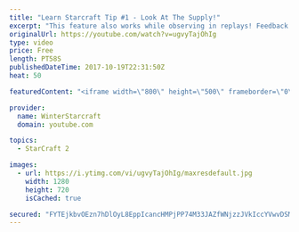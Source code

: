 ```yaml
---
title: "Learn Starcraft Tip #1 - Look At The Supply!"
excerpt: "This feature also works while observing in replays! Feedback and tip suggestions are appreciated :)"
originalUrl: https://youtube.com/watch?v=ugvyTajOhIg
type: video
price: Free
length: PT58S
publishedDateTime: 2017-10-19T22:31:50Z
heat: 50

featuredContent: "<iframe width=\"800\" height=\"500\" frameborder=\"0\" src=\"https://www.youtube.com/embed/ugvyTajOhIg\" allow=\"accelerometer; autoplay; encrypted-media; gyroscope; picture-in-picture\" allowfullscreen></iframe>"

provider:
  name: WinterStarcraft
  domain: youtube.com

topics:
  - StarCraft 2

images:
  - url: https://i.ytimg.com/vi/ugvyTajOhIg/maxresdefault.jpg
    width: 1280
    height: 720
    isCached: true

secured: "FYTEjkbvOEzn7hDlOyL8EppIcancHMPjPP74M33JAZfWNjzzJVkIccYVwvDSMFpuGcwx5jPegSZuQ2gBcJGPPR22lPc0Z2WxpI/z4upAzbj7qe5R75+ztI9rEbCCMKeMCYw763YnkA1pE6d+CHCIEoFigYbuXCiqDwlhP1Xb6ZgJeoESLl/W4BSTg9VuG4YXg3hv73W9NZKPwDVIbd2YKWG3P3l/mhzTInJMR3l+LnwAgtj9DwyaSu6e6T7cmLdS9mVl1a89QmNu7NQom2XqxG6Z5duJKAQusvRt4av4RJCygmMFfSF6zAkvsl34qQ6Cn5xrbJhxsKjjyV8QRqrQG7PRElu5MjKLk9uPzSE4qwuDwxka3axA2/4CVB+0UeIRBIIYZi2xX958IQWEt1NvLuIllNOBuGYNy9gXKyPBx7E=;HJqehCC22snd/pONoMCAmA=="
---
```


